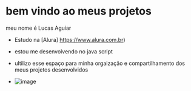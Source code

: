 # bem vindo ao meus projetos

meu  nome é Lucas Aguiar

- Estudo na [Alura] https://www.alura.com.br)
- estou me desenvolvendo no java script
- ultilizo esse espaço para minha orgaização e compartilhamento dos meus projetos desenvolvidos

- ![image](https://github.com/PIZ3R11/projetos-maneiros-d-/assets/173278840/39846c33-9aa5-4494-a73c-d4da45566221)
